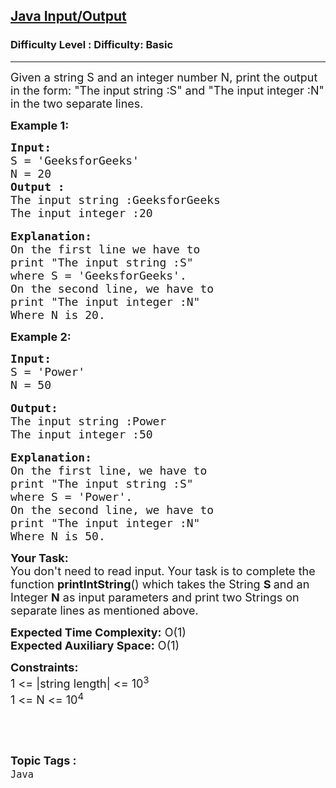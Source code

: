 <h2><a href="https://www.geeksforgeeks.org/problems/java-inputoutput0118/1?page=1&category=Java&status=unsolved&sortBy=submissions">Java Input/Output</a></h2><h3>Difficulty Level : Difficulty: Basic</h3><hr><div class="problems_problem_content__Xm_eO"><p><span style="font-size:18px">Given a string S and an integer number N, print the output in the form: "The input string :S" and "The input integer :N" in the two separate lines.</span></p>

<p><span style="font-size:18px"><strong>Example 1:</strong></span></p>

<pre><span style="font-size:18px"><strong>Input:</strong>
S = 'GeeksforGeeks'
N = 20</span>
<span style="font-size:18px"><strong>Output : </strong>
The input string :GeeksforGeeks
The input integer :20</span>

<span style="font-size:18px"><strong>Explanation:</strong>
On the first line we have to 
print "The input string :S" 
where S = 'GeeksforGeeks'.
On the second line, we have to 
print "The input integer :N"
Where N is 20.</span></pre>

<p><strong><span style="font-size:18px">Example 2:</span></strong></p>

<pre><span style="font-size:18px"><strong>Input:</strong>
S = 'Power'
N = 50</span>

<span style="font-size:18px"><strong>Output:</strong> 
The input string :Power
The input integer :50</span>

<span style="font-size:18px"><strong>Explanation:</strong>
On the first line, we have to
print "The input string :S"
where S = 'Power'.
On the second line, we have to
print "The input integer :N"
Where N is 50.</span></pre>

<p><span style="font-size:18px"><strong>Your Task:&nbsp;</strong>&nbsp;<br>
You don't need to read input. Your task is to complete the function <strong>printIntString</strong>()&nbsp;which takes the String <strong>S </strong>and an Integer <strong>N</strong>&nbsp;as input parameters&nbsp;and print two Strings on separate lines as mentioned above.</span></p>

<p><span style="font-size:18px"><strong>Expected Time Complexity:</strong> O(1)<br>
<strong>Expected Auxiliary Space:</strong> O(1)</span></p>

<p><span style="font-size:18px"><strong>Constraints:</strong><br>
1 &lt;= |string length| &lt;= 10<sup>3</sup><br>
1 &lt;= N &lt;= 10<sup>4</sup></span></p>

<p>&nbsp;</p>
</div><br><p><span style=font-size:18px><strong>Topic Tags : </strong><br><code>Java</code>&nbsp;